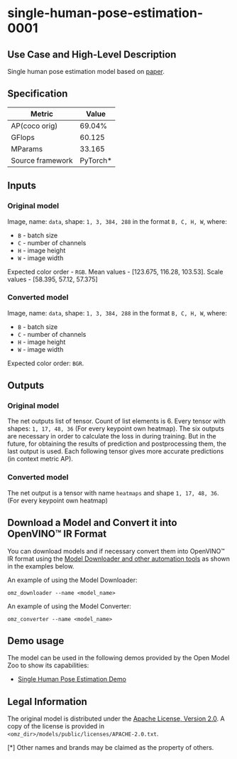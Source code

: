# single-human-pose-estimation-0001

## Use Case and High-Level Description

Single human pose estimation model based on [paper](https://arxiv.org/abs/1906.04104).

## Specification

| Metric                                                        | Value                   |
|---------------------------------------------------------------|-------------------------|
| AP(coco orig)                                                 | 69.04%                  |
| GFlops                                                        | 60.125                  |
| MParams                                                       | 33.165                  |
| Source framework                                              | PyTorch\*               |

## Inputs

### Original model

Image, name: `data`, shape: `1, 3, 384, 288` in the format `B, C, H, W`, where:

- `B` - batch size
- `C` - number of channels
- `H` - image height
- `W` - image width

Expected color order - `RGB`. Mean values - [123.675, 116.28, 103.53]. Scale values - [58.395, 57.12, 57.375]

### Converted model

Image, name: `data`, shape: `1, 3, 384, 288` in the format `B, C, H, W`, where:

- `B` - batch size
- `C` - number of channels
- `H` - image height
- `W` - image width

Expected color order: `BGR`.

## Outputs

### Original model

The net outputs list of tensor. Count of list elements is 6. Every tensor with shapes: `1, 17, 48, 36` (For every keypoint own heatmap). The six outputs are necessary in order to calculate the loss in during training. But in the future, for obtaining the results of prediction and postprocessing them, the last output is used. Each following tensor gives more accurate predictions (in context metric AP).

### Converted model

The net output is a tensor with name `heatmaps` and  shape `1, 17, 48, 36`. (For every keypoint own heatmap)

## Download a Model and Convert it into OpenVINO™ IR Format

You can download models and if necessary convert them into OpenVINO™ IR format using the [Model Downloader and other automation tools](../../../tools/model_tools/README.md) as shown in the examples below.

An example of using the Model Downloader:
```
omz_downloader --name <model_name>
```

An example of using the Model Converter:
```
omz_converter --name <model_name>
```

## Demo usage

The model can be used in the following demos provided by the Open Model Zoo to show its capabilities:

* [Single Human Pose Estimation Demo](../../../demos/single_human_pose_estimation_demo/python/README.md)

## Legal Information
The original model is distributed under the
[Apache License, Version 2.0](https://raw.githubusercontent.com/opencv/openvino_training_extensions/develop/LICENSE).
A copy of the license is provided in `<omz_dir>/models/public/licenses/APACHE-2.0.txt`.

[*] Other names and brands may be claimed as the property of others.
